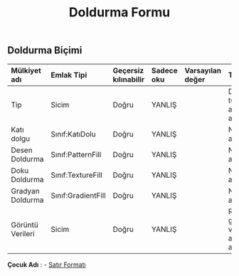 ﻿---
title: Doldurma Formu
second_title: Aspose.Cells Cloud Documen
type: docs
url: /tr/specification/model/fillformat/
description: "Aspose.Cells Bulut modeli spesifikasyonu: FillFormat. Açma, oluşturma, düzenleme, bölme, birleştirme, karşılaştırma ve dönüştürme gibi özelliklerle Excel ve diğer elektronik tablo belgelerini zahmetsizce yönetin"
weight: 50
---
## **Doldurma Biçimi**

 

| Mülkiyet adı| Emlak Tipi| Geçersiz kılınabilir| Sadece oku| Varsayılan değer| Tanım|
|:- |:- |:- |:- |:- |:- |
| Tip| Sicim| Doğru| YANLIŞ|| Doldurma türünü alır ve ayarlar.|
| Katı dolgu| Sınıf:KatıDolu| Doğru| YANLIŞ|| Nesneyi alır.|
| Desen Doldurma| Sınıf:PatternFill| Doğru| YANLIŞ|| Nesneyi alır.|
| Doku Doldurma| Sınıf:TextureFill| Doğru| YANLIŞ|| Nesneyi alır.|
| Gradyan Doldurma| Sınıf:GradientFill| Doğru| YANLIŞ|| Nesneyi alır.|
| Görüntü Verileri| Sicim| Doğru| YANLIŞ|| Resim görüntü verilerini alır ve ayarlar.|

**Çocuk Adı** : 
	-  [Satır Formatı](lineformat) 
